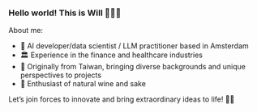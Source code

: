 ### Hello world! This is Will 🙋🏻‍♂️

About me:
- 🌷 AI developer/data scientist / LLM practitioner based in Amsterdam
- 🏛 Experience in the finance and healthcare industries
- 🧋 Originally from Taiwan, bringing diverse backgrounds and unique perspectives to projects
- 🍶 Enthusiast of natural wine and sake

Let’s join forces to innovate and bring extraordinary ideas to life! 🚀✨





